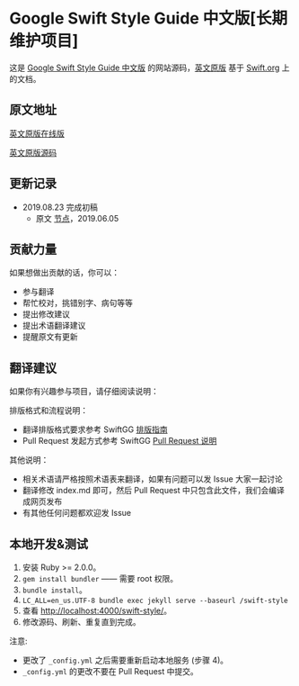 # Google Swift Style Guide 中文版[长期维护项目]

这是 [Google Swift Style Guide 中文版]() 的网站源码，[英文原版]() 基于 [Swift.org](https://swift.org/) 上的文档。

## 原文地址

[英文原版在线版](https://google.github.io/swift/)

[英文原版源码](https://github.com/google/swift/tree/gh-pages)

## 更新记录

- 2019.08.23 完成初稿
  * 原文 [节点](https://github.com/google/swift/commit/79459b39f2ab0330ee05a90f20c3f716d8406b24)，2019.06.05

## 贡献力量

如果想做出贡献的话，你可以：

- 参与翻译
- 帮忙校对，挑错别字、病句等等
- 提出修改建议
- 提出术语翻译建议
- 提醒原文有更新

## 翻译建议

如果你有兴趣参与项目，请仔细阅读说明：

排版格式和流程说明：

- 翻译排版格式要求参考 SwiftGG [排版指南](https://github.com/SwiftGGTeam/translation/blob/master/SwiftGG%20排版指南.md)
- Pull Request 发起方式参考 SwiftGG [Pull Request 说明](https://github.com/SwiftGGTeam/translation/blob/master/翻译流程概述及PR说明.md#如何发起-pull-request)

其他说明：

- 相关术语请严格按照术语表来翻译，如果有问题可以发 Issue 大家一起讨论
- 翻译修改 index.md 即可，然后 Pull Request 中只包含此文件，我们会编译成网页发布
- 有其他任何问题都欢迎发 Issue

## 本地开发&测试

1. 安装 Ruby >= 2.0.0。
2. `gem install bundler` —— 需要 root 权限。
3. `bundle install`。
4. `LC_ALL=en_us.UTF-8 bundle exec jekyll serve --baseurl /swift-style`
5. 查看 [http://localhost:4000/swift-style/](http://localhost:4000/swift-style/)。
6. 修改源码、刷新、重复直到完成。

注意:

* 更改了 `_config.yml` 之后需要重新启动本地服务 (步骤 4)。
*  `_config.yml` 的更改不要在 Pull Request 中提交。
